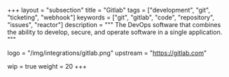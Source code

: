 +++
layout = "subsection"
title = "Gitlab"
tags = ["development", "git", "ticketing", "webhook"]
keywords = ["git", "gitlab", "code", "repository", "issues", "reactor"]
description = """
The DevOps software that combines the ability to develop, secure, and
operate software in a single application.
"""

logo = "/img/integrations/gitlab.png"
upstream = "https://gitlab.com"

wip = true
weight = 20
+++
